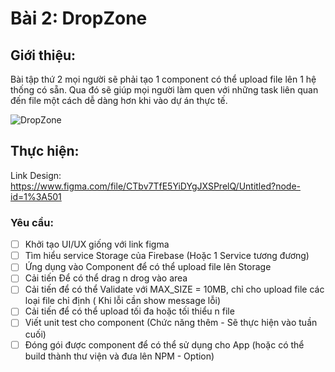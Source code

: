 
# Bài 2: DropZone



## Giới thiệu:
Bài tập thứ 2 mọi người sẽ phải tạo 1 component có thể upload file lên 1 hệ thống có sẵn. Qua đó sẽ giúp mọi người làm quen với những task liên quan đến file một cách dễ dàng hơn khi vào dự án thực tế.

![DropZone](./assets/B%C3%A0i2.png)

## Thực hiện:
Link Design: https://www.figma.com/file/CTbv7TfE5YiDYgJXSPrelQ/Untitled?node-id=1%3A501

### Yêu cầu:
- [ ] Khởi tạo UI/UX giống với link figma
- [ ] Tìm hiểu service Storage của Firebase (Hoặc 1 Service tương đương)
- [ ] Ứng dụng vào Component để có thể upload file lên Storage
- [ ] Cải tiến Để có thể drag n drog vào area
- [ ] Cải tiến để có thể Validate với MAX_SIZE = 10MB, chỉ cho upload file các loại file chỉ định ( Khi lỗi cần show message lỗi)
- [ ] Cải tiến để có thể upload tối đa hoặc tối thiểu n file
- [ ] Viết unit test cho component (Chức năng thêm - Sẽ thực hiện vào tuần cuối)
- [ ] Đóng gói được component để có thể sử dụng cho App (hoặc có thể build thành thư viện và đưa lên NPM  -  Option)
